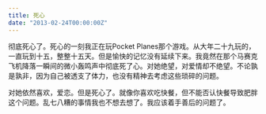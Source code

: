 ```yaml
---
title: 死心
date: "2013-02-24T00:00:00Z"
---
```

彻底死心了。死心的一刻我正在玩Pocket Planes那个游戏。从大年二十九玩的，一直玩到十五，整整十五天。但是愉快的记忆没有延续下来。我竟然在那个马赛克飞机降落一瞬间的微小轰鸣声中彻底死了心。对她绝望，对爱情却不绝望。不论孰是孰非，因为自己被透支了体力，也没有精神去考虑这些琐碎的问题。

对她依然喜欢，爱恋。但是死心了。就像你喜欢吃快餐，但不能否认快餐导致肥胖这个问题。乱七八糟的事情我也不想去想了。我应该着手善后的问题了。
